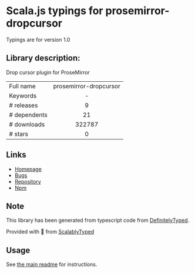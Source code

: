 
# Scala.js typings for prosemirror-dropcursor

Typings are for version 1.0

## Library description:
Drop cursor plugin for ProseMirror

|                    |                 |
| ------------------ | :-------------: |
| Full name          | prosemirror-dropcursor |
| Keywords           | - |
| # releases         | 9 |
| # dependents       | 21 |
| # downloads        | 322787 |
| # stars            | 0 |

## Links
- [Homepage](https://github.com/prosemirror/prosemirror-dropcursor#readme)
- [Bugs](https://github.com/prosemirror/prosemirror-dropcursor/issues)
- [Repository](https://github.com/prosemirror/prosemirror-dropcursor)
- [Npm](https://www.npmjs.com/package/prosemirror-dropcursor)
    


## Note
This library has been generated from typescript code from [DefinitelyTyped](https://definitelytyped.org).

Provided with :purple_heart: from [ScalablyTyped](https://github.com/oyvindberg/ScalablyTyped)

## Usage
See [the main readme](../../readme.md) for instructions.


